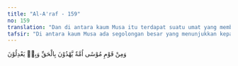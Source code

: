 ```yaml
---
title: "Al-A'raf - 159"
no: 159
translation: "Dan di antara kaum Musa itu terdapat suatu umat yang memberi petunjuk (kepada manusia) dengan (dasar) kebenaran dan dengan itu (pula) mereka berlaku adil menjalankan keadilan."
tafsir: "Di antara kaum Musa ada segolongan besar yang menunjukkan kepada manusia jalan yang benar sesuai dengan yang diperintahkan Allah, mengajak manusia berbuat kebajikan, menetapkan hukum di antara manusia dengan adil, tidak mengikuti hawa nafsu mereka, tidak makan makanan yang diharamkan Allah, tidak mengerjakan perbuatan yang terlarang, baik mereka itu berada pada masa Musa, maupun mereka berada pada masa sesudahnya. \n\nKeadaan kaum Musa ini dijelaskan lagi dalam firman Allah swt:\n\nMereka itu tidak (seluruhnya) sama. Di antara ahli kitab ada golongan yang jujur, mereka membaca ayat-ayat Allah pada malam hari, dan mereka (juga) bersujud (salat). (Ali Imran/3: 113)\n\nKaum Musa ada yang menerima dan melaksanakan petunjuk Allah swt\n\ndengan sepenuh hati. Mereka itu ada tiga macam:\n\na. Kaum Musa yang ada pada masa Nabi Muhammad saw, atau setelah beliau meninggal, mereka membaca kitab Taurat, lalu beriman kepada Muhammad saw, sesuai dengan isyarat yang mereka baca dalam kitab Taurat.\n\nb. Kaum Musa yang benar-benar beriman kepada Muhammad saw setelah beliau meninggal dunia.\n\nc. Kaum Musa yang hidup dalam dua periode yaitu periode sebelum Muhammad diutus. Mereka beriman sepenuhnya kepada Nabi Musa. Setelah Muhammad diutus mereka beriman kepada Muhammad sesuai dengan petunjuk yang mereka dapati dalam Taurat."
---
```


وَمِنْ قَوْمِ مُوْسٰٓى اُمَّةٌ يَّهْدُوْنَ بِالْحَقِّ وَبِهٖ يَعْدِلُوْنَ
